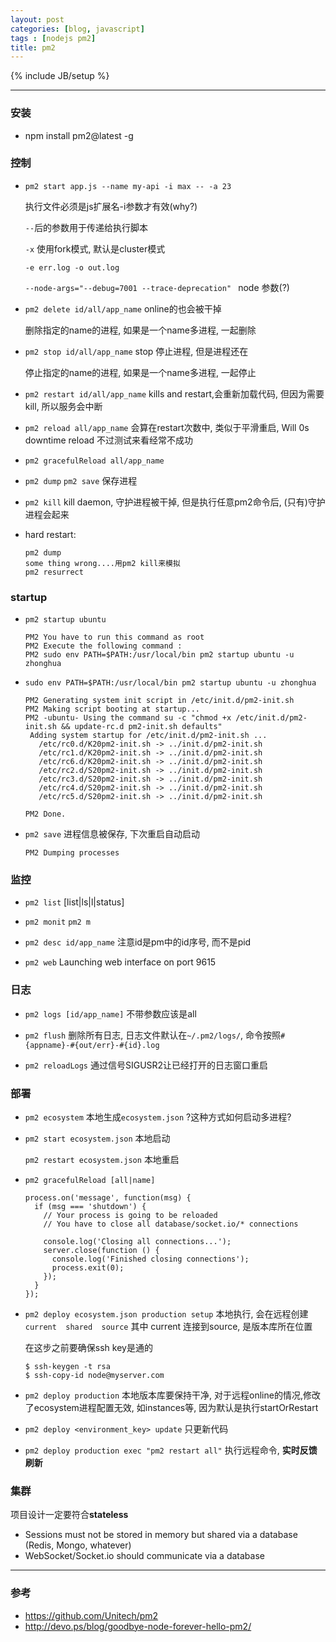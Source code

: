 ```yaml
---
layout: post
categories: [blog, javascript]
tags : [nodejs pm2]
title: pm2
---
```

{% include JB/setup %}

---

### 安装

* npm install pm2@latest -g

### 控制

* `pm2 start app.js --name my-api -i max -- -a 23 `

   执行文件必须是js扩展名-i参数才有效(why?)

   `--`后的参数用于传递给执行脚本

  `-x` 使用fork模式, 默认是cluster模式

  `-e err.log -o out.log`

  `--node-args="--debug=7001 --trace-deprecation" ` node 参数(?)

* `pm2 delete id/all/app_name`  online的也会被干掉

  删除指定的name的进程, 如果是一个name多进程, 一起删除

* `pm2 stop id/all/app_name` stop 停止进程, 但是进程还在

  停止指定的name的进程, 如果是一个name多进程, 一起停止

* `pm2 restart id/all/app_name` kills and restart,会重新加载代码, 但因为需要kill, 所以服务会中断

* `pm2 reload all/app_name` 会算在restart次数中, 类似于平滑重启, Will 0s downtime reload 不过测试来看经常不成功

* `pm2 gracefulReload all/app_name`

* `pm2 dump` `pm2 save` 保存进程

* `pm2 kill` kill daemon, 守护进程被干掉, 但是执行任意pm2命令后, (只有)守护进程会起来

* hard restart:

      pm2 dump
      some thing wrong....用pm2 kill来模拟
      pm2 resurrect


### startup

* `pm2 startup ubuntu`

      PM2 You have to run this command as root
      PM2 Execute the following command :
      PM2 sudo env PATH=$PATH:/usr/local/bin pm2 startup ubuntu -u zhonghua

* `sudo env PATH=$PATH:/usr/local/bin pm2 startup ubuntu -u zhonghua`

      PM2 Generating system init script in /etc/init.d/pm2-init.sh
      PM2 Making script booting at startup...
      PM2 -ubuntu- Using the command su -c "chmod +x /etc/init.d/pm2-init.sh && update-rc.d pm2-init.sh defaults"
       Adding system startup for /etc/init.d/pm2-init.sh ...
         /etc/rc0.d/K20pm2-init.sh -> ../init.d/pm2-init.sh
         /etc/rc1.d/K20pm2-init.sh -> ../init.d/pm2-init.sh
         /etc/rc6.d/K20pm2-init.sh -> ../init.d/pm2-init.sh
         /etc/rc2.d/S20pm2-init.sh -> ../init.d/pm2-init.sh
         /etc/rc3.d/S20pm2-init.sh -> ../init.d/pm2-init.sh
         /etc/rc4.d/S20pm2-init.sh -> ../init.d/pm2-init.sh
         /etc/rc5.d/S20pm2-init.sh -> ../init.d/pm2-init.sh

      PM2 Done.

* `pm2 save` 进程信息被保存, 下次重启自动启动

      PM2 Dumping processes

### 监控

* `pm2 list` [list|ls|l|status]

* `pm2 monit` `pm2 m`

* `pm2 desc id/app_name` 注意id是pm中的id序号, 而不是pid

* `pm2 web` Launching web interface on port 9615

### 日志

* `pm2 logs [id/app_name]` 不带参数应该是all

* `pm2 flush` 删除所有日志, 日志文件默认在`~/.pm2/logs/`, 命令按照`#{appname}-#{out/err}-#{id}.log`

* `pm2 reloadLogs` 通过信号SIGUSR2让已经打开的日志窗口重启

### 部署

* `pm2 ecosystem` 本地生成`ecosystem.json` ?这种方式如何启动多进程?

* `pm2 start ecosystem.json` 本地启动

  `pm2 restart ecosystem.json` 本地重启

* `pm2 gracefulReload [all|name]`

      process.on('message', function(msg) {
        if (msg === 'shutdown') {
          // Your process is going to be reloaded
          // You have to close all database/socket.io/* connections

          console.log('Closing all connections...');
          server.close(function () {
            console.log('Finished closing connections');
            process.exit(0);
          });
        }
      });

* `pm2 deploy ecosystem.json production setup` 本地执行, 会在远程创建`current  shared  source` 其中 current 连接到source, 是版本库所在位置

  在这步之前要确保ssh key是通的

      $ ssh-keygen -t rsa
      $ ssh-copy-id node@myserver.com

* `pm2 deploy production` 本地版本库要保持干净, 对于远程online的情况,修改了ecosystem进程配置无效, 如instances等, 因为默认是执行startOrRestart

* `pm2 deploy <environment_key> update` 只更新代码

* `pm2 deploy production exec "pm2 restart all"` 执行远程命令, **实时反馈刷新**

### 集群

项目设计一定要符合**stateless**

* Sessions must not be stored in memory but shared via a database (Redis, Mongo, whatever)
* WebSocket/Socket.io should communicate via a database

---

### 参考

* <https://github.com/Unitech/pm2>
* <http://devo.ps/blog/goodbye-node-forever-hello-pm2/>
